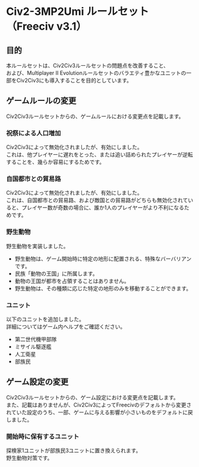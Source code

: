 # Civ2-3MP2Umi ルールセット（Freeciv v3.1）
## 目的
本ルールセットは、Civ2Civ3ルールセットの問題点を改善すること、  
および、Multiplayer II Evolutionルールセットのバラエティ豊かなユニットの一部をCiv2Civ3にも導入することを目的としています。
## ゲームルールの変更
Civ2Civ3ルールセットからの、ゲームルールにおける変更点を記載します。
### 祝祭による人口増加
Civ2Civ3によって無効化されましたが、有効にしました。  
これは、他プレイヤーに遅れをとった、または追い詰められたプレイヤーが逆転することを、幾らか容易にするためです。
### 自国都市との貿易路
Civ2Civ3によって無効化されましたが、有効にしました。  
これは、自国都市との貿易路、および敵国との貿易路がどちらも無効化されていると、プレイヤー数が奇数の場合に、誰か1人のプレイヤーがより不利になるためです。
### 野生動物
野生動物を実装しました。  
- 野生動物は、ゲーム開始時に特定の地形に配置される、特殊なバーバリアンです。
- 民族「動物の王国」に所属します。
- 動物の王国が都市を占領することはありません。
- 野生動物は、その種類に応じた特定の地形のみを移動することができます。
### ユニット
以下のユニットを追加しました。  
詳細についてはゲーム内ヘルプをご確認ください。
- 第二世代機甲部隊
- ミサイル駆逐艦
- 人工衛星
- 部族民
## ゲーム設定の変更
Civ2Civ3ルールセットからの、ゲーム設定における変更点を記載します。  
また、記載はありませんが、Civ2Civ3によってFreecivのデフォルトから変更されていた設定のうち、一部、ゲームに与える影響が小さいものをデフォルトに戻しました。
### 開始時に保有するユニット
探検家1ユニットが部族民3ユニットに置き換えられます。  
野生動物対策です。
